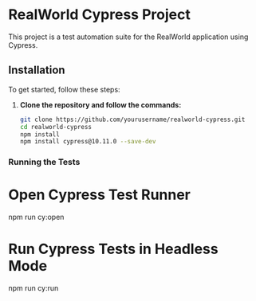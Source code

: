# RealWorld Cypress Project

This project is a test automation suite for the RealWorld application using Cypress.

## Installation

To get started, follow these steps:

1. **Clone the repository and follow the commands:**
   ```bash
   git clone https://github.com/yourusername/realworld-cypress.git
   cd realworld-cypress
   npm install
   npm install cypress@10.11.0 --save-dev


### Running the Tests

# Open Cypress Test Runner
npm run cy:open

# Run Cypress Tests in Headless Mode
npm run cy:run




